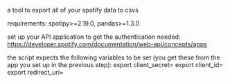 a tool to export all of your spotify data to csvs

requirements: spotipy>=2.19.0, pandas>=1.3.0

set up your API application to get the authentication needed: https://developer.spotify.com/documentation/web-api/concepts/apps

the script expects the following variables to be set (you get these from the app you set up in the previous step):
export client_secret=
export client_id=
export redirect_uri=
